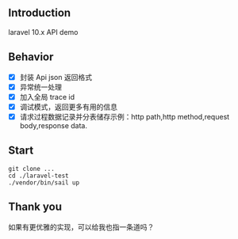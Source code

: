## Introduction
laravel 10.x API demo

## Behavior
- [x] 封装 Api json 返回格式
- [x] 异常统一处理
- [x] 加入全局 trace id
- [x] 调试模式，返回更多有用的信息
- [x] 请求过程数据记录并分表储存示例：http path,http method,request body,response data.

## Start
````
git clone ...
cd ./laravel-test
./vendor/bin/sail up
````
## Thank you
如果有更优雅的实现，可以给我也指一条道吗？
